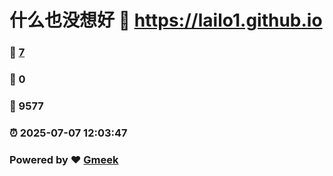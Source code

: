 # 什么也没想好 :link: https://lailo1.github.io 
### :page_facing_up: [7](https://lailo1.github.io/tag.html) 
### :speech_balloon: 0 
### :hibiscus: 9577 
### :alarm_clock: 2025-07-07 12:03:47 
### Powered by :heart: [Gmeek](https://github.com/Meekdai/Gmeek)
